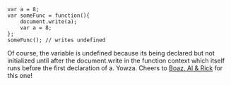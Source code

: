```
var a = 8;
var someFunc = function(){
    document.write(a);
    var a = 8;
};
someFunc(); // writes undefined
```

Of course, the variable is undefined because its being declared but not initialized until after the document.write in the function context which itself runs before the first declaration of a. Yowza. Cheers to [Boaz, Al & Rick](http://weblog.bocoup.com/weird-var-behavior-in-javascript) for this one!